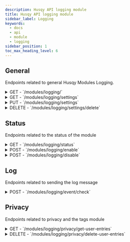 ```yaml
---
description: Husqy API logging module
title: Husqy API logging module
sidebar_label: Logging
keywords:
  - docs
  - api
  - module
  - logging
sidebar_position: 1
toc_max_heading_level: 6
---
```


## General

Endpoints related to general Husqy Modules Logging.

<details>
  <summary>GET - `/modules/logging/`</summary>

Home endpoint for the Modules Logging Husqy API. Returns only success message displaying that it is the Modules Logging Husqy API route.

</details>

<details>
  <summary>GET - `/modules/logging/settings`</summary>

Return the settings for the logging module of a specified guild.

Query string parameters:
| field | required | type | description |
| --- | --- | --- | --- |
| guild_id | yes | `integer` | The ID of the guild to get the settings from |

Possible errors:

- BadRequestError
- SettingsError
- ModuleDisabledError

</details>

<details>
  <summary>PUT - `/modules/logging/settings`</summary>

Edit the settings for the logging module of a specified guild.

Body data (JSON):
| field | required | type | description |
| --- | --- | --- | --- |
| guild_id | yes | `integer` | The ID of the guild to get the settings from |
| events | yes | `dict` | A dictionary of the settings to change with their new value |

Possible errors:

- BadRequestError
- SettingsError
- ModuleDisabledError

</details>

<details>
  <summary>DELETE - `/modules/logging/settings/delete`</summary>

Delete all settings of the logging module for a specified guild.

Body data (JSON):
| field | required | type | description |
| --- | --- | --- | --- |
| guild_id | yes | `integer` | The ID of the guild to delete the settings from |

Possible errors:

- BadRequestError

</details>

## Status

Endpoints related to the status of the module

<details>
  <summary>GET - `/modules/logging/status`</summary>

Get the status of the logging module for the specified guild.

Query string parameters:
| field | required | type | description |
| --- | --- | --- | --- |
| guild_id | yes | `integer` | The ID of the guild to check the status of |

Possible errors:

- BadRequestError
- SettingsError

</details>

<details>
  <summary>POST - `/modules/logging/enable`</summary>

Endpoint to enable the logging module for the specified guild.

Body data (JSON):
| field | required | type | description |
| --- | --- | --- | --- |
| guild_id | yes | `integer` | The ID of the guild to enable the logging module for |
| logs_channel_id | yes | `integer` | The ID of the channel to use as the logs channel |

Possible errors:

- BadRequestError
- SettingsError
- ModuleEnabledError
- DatabaseError

</details>

<details>
  <summary>POST - `/modules/logging/disable`</summary>

Endpoint to disable the logging module for the specified guild.

Body data (JSON):
| field | required | type | description |
| --- | --- | --- | --- |
| guild_id | yes | `integer` | The ID of the guild to disable the logging module for |

Possible errors:

- BadRequestError
- SettingsError
- ModuleDisabledError
- DatabaseError

</details>

## Log

Endpoints related to sending the log message

<details>
  <summary>POST - `/modules/logging/event/check`</summary>

:::danger

Do not use this endpoint yourself! Log messages will be send by Husqy automatically.

:::

Endpoint to check the event for sending a log message to the guild.

Body data (JSON):
| field | required | type | description |
| --- | --- | --- | --- |
| guild_id | yes | `integer` | The ID of the guild where the event has taken place |
| event_info | yes | `dict` | The info of the event to sent the log message for |

Possible errors:

- BadRequestError
- SettingsError
- ModuleDisabledError

</details>

## Privacy

Endpoints related to privacy and the tags module

<details>
  <summary>GET - `/modules/logging/privacy/get-user-entries`</summary>

:::danger

Do not use this endpoint yourself! This endpoint will be used by Husqy's Privacy configurator (`/privacy`) command.

:::

Endpoint to get the amount of references in logging to your user.

Query string parameters:
| field | required | type | description |
| --- | --- | --- | --- |
| guild_id | yes | `integer` | The ID of the guild to get the specified references in |
| privacy_member_id | yes | `integer` | The ID of the member who wants to check their references |

Possible errors:

- BadRequestError
- ForbiddenError
- InternalServerError

</details>

<details>
  <summary>DELETE - `/modules/logging/privacy/delete-user-entries`</summary>

:::danger

Do not use this endpoint yourself! This endpoint will be used by Husqy's Privacy configurator (`/privacy`) command.

:::

Endpoint to delete the references in logging to your user.

Body data (JSON):
| field | required | type | description |
| --- | --- | --- | --- |
| guild_id | yes | `integer` | The ID of the guild to delete the specified references in |
| privacy_member_id | yes | `integer` | The ID of the member who wants to remove their references |

Possible errors:

- BadRequestError
- ForbiddenError
- InternalServerError

</details>